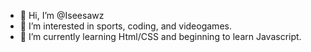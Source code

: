 - 👋 Hi, I’m @Iseesawz
- 👀 I’m interested in sports, coding, and videogames.
- 🌱 I’m currently learning Html/CSS and beginning to learn Javascript.

<!---
Iseesawz/Iseesawz is a ✨ special ✨ repository because its `README.md` (this file) appears on your GitHub profile.
You can click the Preview link to take a look at your changes.
--->

